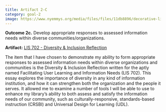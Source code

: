 ```yaml
---
title: Artifact 2-C
category: goal-2
image: https://www.nyemmys.org/media/files/files/11db8896/decorative-line-break-29.png
---
```


**Outcome 2c.** Develop appropriate responses to assessed information needs within diverse communities/organizations.

**Artifact:** [LIS 702 - Diversity & Inclusion Reflection](https://docs.google.com/document/d/1zVEr1DiLGJzUGcWXpGsBmRtWLO7N5Dv3pjQglazZPzI/edit?usp=sharing)

The item that I have chosen to demonstrate my ability to form appropriate responses to assessed information needs within diverse organizations and communities is the Diversity & Inclusion Reflection written for the aptly named Facilitating User Learning and Information Needs (LIS 702). This essay explores the importance of diversity in any kind of information institution, and how it can strengthen both the organization and the people it serves. It allowed me to examine a number of tools I will be able to use to enhance my library’s ability to both assess and satisfy the information needs of our community, such as culturally-responsive, standards-based instruction (CRSBI) and Universal Design for Learning (UDL).